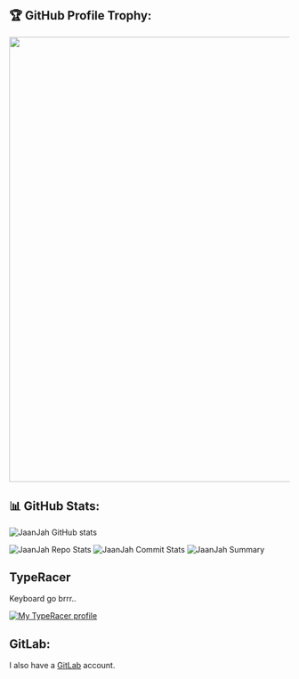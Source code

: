 ## 🏆 GitHub Profile Trophy:
<a href="https://github.com/ryo-ma/github-profile-trophy">
  <img width=800 src="https://github-profile-trophy.vercel.app/?username=JaanJah&column=8&theme=radical&no-frame=true&no-bg=true"/>
</a>

## 📊 GitHub Stats:
![JaanJah GitHub stats](https://github-readme-stats.vercel.app/api?username=JaanJah&theme=radical&show_icons=true&count_private=true)

![JaanJah Repo Stats](https://github-profile-summary-cards.vercel.app/api/cards/repos-per-language?username=JaanJah&theme=solarized_dark)
![JaanJah Commit Stats](https://github-profile-summary-cards.vercel.app/api/cards/most-commit-language?username=JaanJah&theme=solarized_dark)
![JaanJah Summary](https://github-profile-summary-cards.vercel.app/api/cards/profile-details?username=JaanJah&theme=solarized_dark)

## TypeRacer
Keyboard go brrr..

[![My TypeRacer profile](https://data.typeracer.com/misc/badge?user=jaan3)](https://data.typeracer.com/pit/profile?user=jaan3)

## GitLab:

I also have a [GitLab](https://gitlab.com/JaanJah) account.
